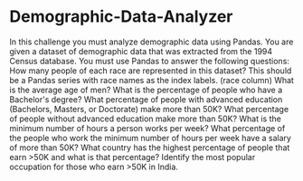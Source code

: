 # Demographic-Data-Analyzer
In this challenge you must analyze demographic data using Pandas. You are given a dataset of demographic data that was extracted from the 1994 Census database. You must use Pandas to answer the following questions:  How many people of each race are represented in this dataset? This should be a Pandas series with race names as the index labels. (race column) What is the average age of men? What is the percentage of people who have a Bachelor's degree? What percentage of people with advanced education (Bachelors, Masters, or Doctorate) make more than 50K? What percentage of people without advanced education make more than 50K? What is the minimum number of hours a person works per week? What percentage of the people who work the minimum number of hours per week have a salary of more than 50K? What country has the highest percentage of people that earn >50K and what is that percentage? Identify the most popular occupation for those who earn >50K in India.
